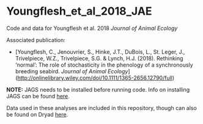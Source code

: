 # Youngflesh_et_al_2018_JAE

Code and data for Youngflesh et al. 2018 *Journal of Animal Ecology*

Associated publication:

* [Youngflesh, C., Jenouvrier, S., Hinke, J.T., DuBois, L., St. Leger, J., Trivelpiece, W.Z., Trivelpiece, S.G. & Lynch, H.J. (2018). Rethinking ‘normal’: The role of stochasticity in the phenology of a synchronously breeding seabird. *Journal of Animal Ecology*] (http://onlinelibrary.wiley.com/doi/10.1111/1365-2656.12790/full)


**NOTE:**
JAGS needs to be installed before running code. Info on installing JAGS can be found [here](http://mcmc-jags.sourceforge.net/).

Data used in these analyses are included in this repository, though can also be found on Dryad [here](https://doi.org/10.5061/dryad.23sv1).
